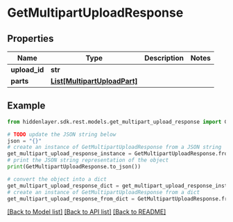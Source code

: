 # GetMultipartUploadResponse


## Properties

Name | Type | Description | Notes
------------ | ------------- | ------------- | -------------
**upload_id** | **str** |  | 
**parts** | [**List[MultipartUploadPart]**](MultipartUploadPart.md) |  | 

## Example

```python
from hiddenlayer.sdk.rest.models.get_multipart_upload_response import GetMultipartUploadResponse

# TODO update the JSON string below
json = "{}"
# create an instance of GetMultipartUploadResponse from a JSON string
get_multipart_upload_response_instance = GetMultipartUploadResponse.from_json(json)
# print the JSON string representation of the object
print(GetMultipartUploadResponse.to_json())

# convert the object into a dict
get_multipart_upload_response_dict = get_multipart_upload_response_instance.to_dict()
# create an instance of GetMultipartUploadResponse from a dict
get_multipart_upload_response_from_dict = GetMultipartUploadResponse.from_dict(get_multipart_upload_response_dict)
```
[[Back to Model list]](../README.md#documentation-for-models) [[Back to API list]](../README.md#documentation-for-api-endpoints) [[Back to README]](../README.md)


